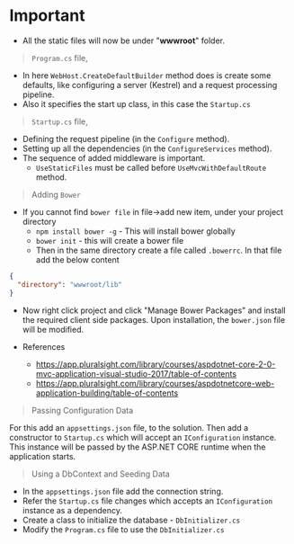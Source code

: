 # Important #

- All the static files will now be under "**wwwroot**" folder.
>`Program.cs` file,
  - In here `WebHost.CreateDefaultBuilder` method does is create some defaults, like configuring a server (Kestrel) and a request processing pipeline.
  - Also it specifies the start up class, in this case the `Startup.cs`

>`Startup.cs` file,
  - Defining the request pipeline (in the `Configure` method).
  - Setting up all the dependencies (in the `ConfigureServices` method).
  - The sequence of added middleware is important.
    - `UseStaticFiles` must be called before `UseMvcWithDefaultRoute` method.

>Adding `Bower`
  - If you cannot find `bower file` in file->add new item, under your project directory
    - `npm install bower -g` - This will install bower globally
    - `bower init` - this will create a bower file
    - Then in the same directory create a file called `.bowerrc`. In that file add the below content

```json
{
  "directory": "wwwroot/lib"
}
```
  - Now right click project and click "Manage Bower Packages" and install the required client side packages. Upon installation, the `bower.json` file will be modified.

- References
  - https://app.pluralsight.com/library/courses/aspdotnet-core-2-0-mvc-application-visual-studio-2017/table-of-contents
  - https://app.pluralsight.com/library/courses/aspdotnetcore-web-application-building/table-of-contents

> Passing Configuration Data

For this add an `appsettings.json` file, to the solution. Then add a constructor to `Startup.cs`
which will accept an `IConfiguration` instance. This instance will be passed by the ASP.NET CORE runtime when the application starts.

> Using a DbContext and Seeding Data

- In the `appsettings.json` file add the connection string.
- Refer the `Startup.cs` file changes which accepts an `IConfiguration` instance as a dependency.
- Create a class to initialize the database - `DbInitializer.cs`
- Modify the `Program.cs` file to use the `DbInitializer.cs`


